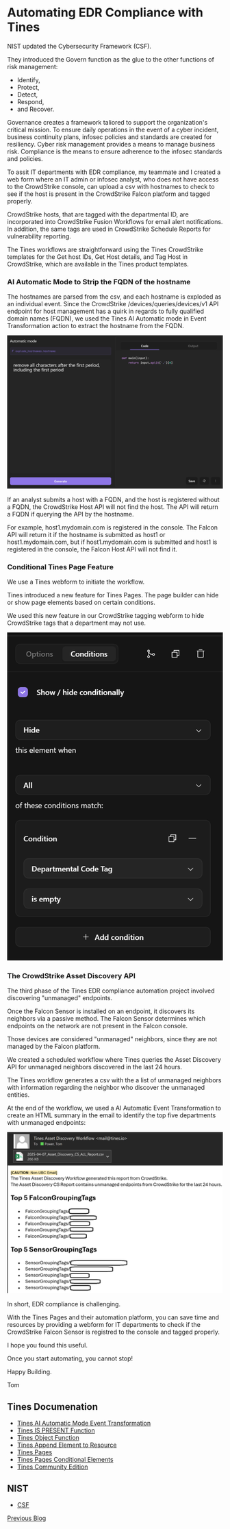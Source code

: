 # Automating EDR Compliance with Tines
NIST updated the Cybersecurity Framework (CSF).  

They introduced the Govern function as the glue to the other functions of risk management:
- Identify,
- Protect,
- Detect,
- Respond,
- and Recover.

Governance creates a framework taliored to support the organization's critical mission. To ensure daily operations in the event of a cyber incident, business continuity plans, infosec policies and standards are created for resiliency.  Cyber risk management provides a means to manage business risk.  Compliance is the means to ensure adherence to the infosec standards and policies.

To assit IT departments with EDR compliance, my teammate and I created a web form where an IT admin or infosec analyst, who does not have access to the CrowdStrike console, can upload a csv with hostnames to check to see if the host is present in the CrowdStrike Falcon platform and tagged properly.

CrowdStrike hosts, that are tagged with the departmental ID, are incorporated into CrowdStrike Fusion Workflows for email alert notifications. In addition, the same tags are used in CrowdStrike Schedule Reports for vulnerability reporting. 

 The Tines workflows are straightforward using the Tines CrowdStrike templates for the Get host IDs, Get Host details, and Tag Host in CrowdStrike, which are available in the Tines product templates.

### AI Automatic Mode to Strip the FQDN of the hostname

The hostnames are parsed from the csv, and each hostname is exploded as an individual event.  Since the CrowdStrike /devices/queries/devices/v1 API endpoint for host management has a quirk in regards to fully qualified domain names (FQDN), we used the Tines AI Automatic mode in Event Transformation action to extract the hostname from the FQDN.

<img src="./images/AI-Automatic-Mode-StripFQDN.png">

If an analyst submits a host with a FQDN, and the host is registered without a FQDN, the CrowdStrike Host API will not find the host.  The API will return a FQDN if querying the API by the hostname.

For example, host1.mydomain.com is registered in the console.  The Falcon API will return it if the hostname is submitted as host1 or host1.mydomain.com, but if host1.mydomain.com is submitted and host1 is registered in the console, the Falcon Host API will not find it.

### Conditional Tines Page Feature

We use a Tines webform to initiate the workflow.

Tines introduced a new feature for Tines Pages.  The page builder can hide or show page elements based on certain conditions.

We used this new feature in our CrowdStrike tagging webform to hide CrowdStrike tags that a department may not use.

<img src="./images/Tines-Pages-Conditions-1.png">

### The CrowdStrike Asset Discovery API
The third phase of the Tines EDR compliance automation project involved discovering "unmanaged" endpoints.  

Once the Falcon Sensor is installed on an endpoint, it discovers its neighbors via a passive method.  The Falcon Sensor determines which endpoints on the network are not present in the Falcon console. 

Those devices are considered "unmanaged" neighbors, since they are not managed by the Falcon platform.

We created a scheduled workflow where Tines queries the Asset Discovery API for unmanaged neighbors discovered in the last 24 hours.  

The Tines workflow generates a csv with the a list of unmanaged neighbors with information regarding the neighbor who discover the unmanaged entities.

At the end of the workflow, we used a AI Automatic Event Transformation to create an HTML summary in the email to identify the top five departments with unmanaged endpoints:

<img src="./images/AI-Automatic-Mode-HTML-Summary.png">

In short, EDR compliance is challenging. 

With the Tines Pages and their automation platform, you can save time and resources by providing a webform for IT departments to check if the CrowdStrike Falcon Sensor is registred to the console and tagged properly. 

I hope you found this useful.

Once you start automating, you cannot stop!

Happy Building.

Tom

## Tines Documenation
- [Tines AI Automatic Mode Event Transformation](https://www.tines.com/docs/actions/types/event-transformation/automatic//)
- [Tines IS PRESENT Function](https://www.tines.com/docs/formulas/functions/is-present/)
- [Tines Object Function](https://www.tines.com/docs/formulas/functions/object/)
- [Tines Append Element to Resource](https://www.tines.com/api/resources/append-element/)
- [Tines Pages](https://www.tines.com/docs/pages/)
- [Tines Pages Conditional Elements](https://www.tines.com/docs/pages/conditional-page-elements/)
- [Tines Community Edition](https://www.tines.com/pricing/)

## NIST
- [CSF](https://www.nist.gov/cyberframework)

[Previous Blog](https://working-with-tines-resources.automatesecops.com/)
